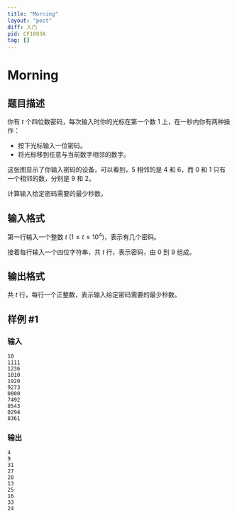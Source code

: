 ```yaml
---
title: "Morning"
layout: "post"
diff: 入门
pid: CF1883A
tag: []
---
```


# Morning

## 题目描述

你有 $t$ 个四位数密码，每次输入时你的光标在第一个数 $1$ 上，在一秒内你有两种操作：

- 按下光标输入一位密码。
- 将光标移到任意与当前数字相邻的数字。

这张图显示了你输入密码的设备，可以看到，$5$ 相邻的是 $4$ 和 $6$，而 $0$ 和 $1$ 只有一个相邻的数，分别是 $9$ 和 $2$。

计算输入给定密码需要的最少秒数。

## 输入格式

第一行输入一个整数 $t$ ($1 \le t \le 10^4$)，表示有几个密码。

接着每行输入一个四位字符串，共 $t$ 行，表示密码，由 $0$ 到 $9$ 组成。

## 输出格式

共 $t$ 行，每行一个正整数，表示输入给定密码需要的最少秒数。

## 样例 #1

### 输入

```
10
1111
1236
1010
1920
9273
0000
7492
8543
0294
8361
```

### 输出

```
4
9
31
27
28
13
25
16
33
24
```

